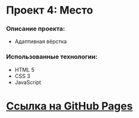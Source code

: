 # Проект 4: Место

### Описание проекта:
* Адаптивная вёрстка

### Использованные технологии:
* HTML 5
* CSS 3
* JavaScript

# [Ссылка на GitHub Pages](https://nikz19.github.io/mesto/)
